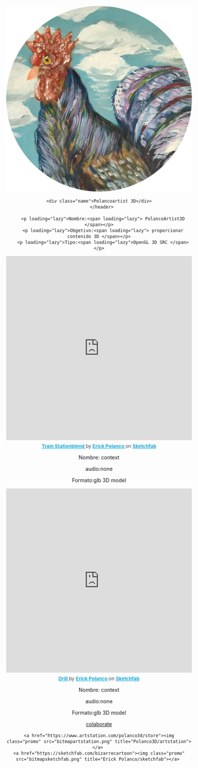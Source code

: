 <!DOCTYPE html>
</html>
<html lang="en">
<head>
    <meta charset="UTF-8">
    <meta http-equiv="X-UA-Compatible" content="IE=edge">
    <meta name="viewport" content="width=device-width, initial-scale=1.0">
    <link rel="stylesheet" href="polancoartist.css">
    <link rel="stylesheet" href="View.scss">
    <link href="https://vjs.zencdn.net/7.15.4/video-js.css" rel="stylesheet" />
    <link rel="stylesheet" href="normalize.css"> 
    <script src="https://cdn.jsdelivr.net/npm/pace-js@latest/pace.min.js"></script>
    <link rel="stylesheet" href="https://cdn.jsdelivr.net/npm/pace-js@latest/pace-theme-default.min.css">
    
</head>
<body >

    
<header>
  

<!--este es tu contador-->
<a class="responsive-logo" href="https://www.instagram.com/polancoartist/?hl=es " target="_blank"><img src="polancoartistlogo.PNG" ></a>
<div class="statistics"></div>
<!--aqui empieza tu pagina-->
 
  <!--perfil--> 
  <div class="perfil"></div>
      <!--Nombre-->      

    <div class="name">Polancoartist 3D</div>
       </header> 

       <p loading="lazy">Nombre:<span loading="lazy"> PolancoArtist3D </span></p>
       <p loading="lazy">Obgetivo:<span loading="lazy"> proporcionar contenido 3D </span></p>
       <p loading="lazy">Tipo:<span loading="lazy">OpenGL 3D SRC </span></p>


<!--modelo t3D-->



<div class="sketchfab-embed-wrapper"> <iframe width="100%" height="500" title="Train Stationblend" frameborder="0" allowfullscreen mozallowfullscreen="true" webkitallowfullscreen="true" allow="autoplay; fullscreen; xr-spatial-tracking" xr-spatial-tracking execution-while-out-of-viewport execution-while-not-rendered web-share src="https://sketchfab.com/models/4b7a3ef969db484da07aac3feb964b80/embed"> </iframe> <p style="font-size: 13px; font-weight: normal; margin: 5px; color: #4A4A4A;"> <a href="https://sketchfab.com/3d-models/train-stationblend-4b7a3ef969db484da07aac3feb964b80?utm_medium=embed&utm_campaign=share-popup&utm_content=4b7a3ef969db484da07aac3feb964b80" target="_blank" style="font-weight: bold; color: #1CAAD9;"> Train Stationblend </a> by <a href="https://sketchfab.com/bizarrecartoon?utm_medium=embed&utm_campaign=share-popup&utm_content=4b7a3ef969db484da07aac3feb964b80" target="_blank" style="font-weight: bold; color: #1CAAD9;"> Erick Polanco </a> on <a href="https://sketchfab.com?utm_medium=embed&utm_campaign=share-popup&utm_content=4b7a3ef969db484da07aac3feb964b80" target="_blank" style="font-weight: bold; color: #1CAAD9;">Sketchfab</a></p></div>
<p id="name" loading="lazy">Nombre:<span  loading="lazy"> context </span></p>
<p >audio:<span loading="lazy">none</span></p>
<p>Formato:<span loading="lazy">glb 3D model</span></p>

<div class="sketchfab-embed-wrapper"> <iframe width="100%" height="500" title="Drill" frameborder="0" allowfullscreen mozallowfullscreen="true" webkitallowfullscreen="true" allow="autoplay; fullscreen; xr-spatial-tracking" xr-spatial-tracking execution-while-out-of-viewport execution-while-not-rendered web-share src="https://sketchfab.com/models/82786165300a4c5dabcf8950964eb98a/embed"> </iframe> <p style="font-size: 13px; font-weight: normal; margin: 5px; color: #4A4A4A;"> <a href="https://sketchfab.com/3d-models/drill-82786165300a4c5dabcf8950964eb98a?utm_medium=embed&utm_campaign=share-popup&utm_content=82786165300a4c5dabcf8950964eb98a" target="_blank" style="font-weight: bold; color: #1CAAD9;"> Drill </a> by <a href="https://sketchfab.com/bizarrecartoon?utm_medium=embed&utm_campaign=share-popup&utm_content=82786165300a4c5dabcf8950964eb98a" target="_blank" style="font-weight: bold; color: #1CAAD9;"> Erick Polanco </a> on <a href="https://sketchfab.com?utm_medium=embed&utm_campaign=share-popup&utm_content=82786165300a4c5dabcf8950964eb98a" target="_blank" style="font-weight: bold; color: #1CAAD9;">Sketchfab</a></p></div>
<p id="name" loading="lazy">Nombre:<span  loading="lazy"> context </span></p>
<p >audio:<span loading="lazy">none</span></p>
<p>Formato:<span loading="lazy">glb 3D model</span></p>
<!--Guide-->

<section>
    <a class="btn" href="https://paypal.me/Erickpolanco77?country.x=DO&locale.x=es_XC">colaborate</a>

</section>




<!--Grid-->

<section>
 
    <a href="https://www.artstation.com/polanco3d/store"><img class="promo" src="bitmapartstation.png" title="Polanco3D/artstation"></a> 
    <a href="https://sketchfab.com/bizarrecartoon"><img class="promo" src="bitmapsketchfab.png" title="Erick Polanco/sketchfab"></a> 
</section>




<script src="polancoartists.js"></script>  


<script src="https://code.createjs.com/1.0.0/createjs.min.js "></script> 
 </body>
</html>





                          
